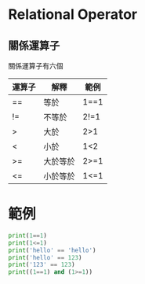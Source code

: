 # Relational Operator
## 關係運算子
關係運算子有六個

|運算子|解釋|範例|
|---|---|---|
|==|等於|1==1|
|!=|不等於|2!=1|
|>|大於|2>1|
|<|小於|1<2|
|>=|大於等於|2>=1|
|<=|小於等於|1<=1|

# 範例
```python
print(1==1)
print(1<=1)
print('hello' == 'hello')
print('hello' == 123)
print('123' == 123)
print((1==1) and (1>=1))
```